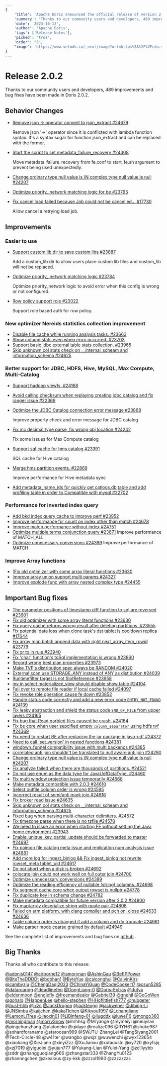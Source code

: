 ```yaml
---
{
    'title': 'Apache Doris announced the official release of version 2.0.2',
    'summary': 'Thanks to our community users and developers, 489 improvements and bug fixes have been made in Doris 2.0.2.',
    'date': '2023-10-13',
    'author': 'Apache Doris',
    'tags': ['Release Notes'],
    'picked': "true",
    'order': "3",
    "image": 'https://www.velodb.io/_next/image?url=https%3A%2F%2Fcdn.selectdb.com%2Fstatic%2Fguance_c75d29f60d.jpg&w=3840&q=75'
}
---
```


<!--
Licensed to the Apache Software Foundation (ASF) under one
or more contributor license agreements.  See the NOTICE file
distributed with this work for additional information
regarding copyright ownership.  The ASF licenses this file
to you under the Apache License, Version 2.0 (the
"License"); you may not use this file except in compliance
with the License.  You may obtain a copy of the License at

  http://www.apache.org/licenses/LICENSE-2.0

Unless required by applicable law or agreed to in writing,
software distributed under the License is distributed on an
"AS IS" BASIS, WITHOUT WARRANTIES OR CONDITIONS OF ANY
KIND, either express or implied.  See the License for the
specific language governing permissions and limitations
under the License.
-->

# Release 2.0.2

Thanks to our community users and developers, 489 improvements and bug fixes have been made in Doris 2.0.2.

## Behavior Changes

- [Remove json -> operator convert to json_extract #24679](https://github.com/apache/doris/pull/24679)

  Remove json '->' operator since it is conflicted with lambda function syntax. It's a syntax sugar for function json_extract and can be replaced with the former.
- [Start the script to set metadata_failure_recovery #24308](https://github.com/apache/doris/pull/24308)

  Move metadata_failure_recovery from fe.conf to start_fe.sh argument to prevent being used unexpectedly.
- [Change ordinary type null value is \N,complex type null value is null #24207](https://github.com/apache/doris/pull/24207)
- [Optimize priority_ network matching logic for be #23795](https://github.com/apache/doris/pull/23795)
- [Fix cancel load failed because Job could not be cancelled… #17730](https://github.com/apache/doris/pull/17730)
  
  Allow cancel a retrying load job.

## Improvements

### Easier to use

- [Support custom lib dir to save custom libs #23887](https://github.com/apache/doris/pull/23887)
  
  Add a custom_lib dir to allow users place custom lib files and custom_lib will not be replaced.
- [Optimize priority_ network matching logic #23784](https://github.com/apache/doris/pull/23784) 

  Optimize priority_network logic to avoid error when this config is wrong or not configured.
- [Row policy support role #23022](https://github.com/apache/doris/pull/23022) 

  Support role based auth for row policy.

### New optimizer Nereids statistics collection improvement

- [Disable file cache while running analysis tasks. #23663](https://github.com/apache/doris/pull/23663)
- [Show column stats even when error occurred. #23703](https://github.com/apache/doris/pull/23703)
- [Support basic jdbc external table stats collection. #23965](https://github.com/apache/doris/pull/23965)
- [Skip unknown col stats check on __internal_scheam and information_schema #24625](https://github.com/apache/doris/pull/24625)

### Better support for JDBC, HDFS, Hive, MySQL, Max Compute, Multi-Catalog

- [Support hadoop viewfs. #24168](https://github.com/apache/doris/pull/24168)
- [Avoid calling checksum when replaying creating jdbc catalog and fix ranger issue #22369](https://github.com/apache/doris/pull/22369)
- [Optimize the JDBC Catalog connection error message #23868](https://github.com/apache/doris/pull/23868) 

  Improve property check and error message for JDBC catalog
- [Fix mc decimal type parse, fix wrong obj location #24242](https://github.com/apache/doris/pull/24242) 

  Fix some issues for Max Compute catalog
- [Support sql cache for hms catalog #23391](https://github.com/apache/doris/pull/23391) 

  SQL cache for Hive catalog
- [Merge hms partition events. #22869](https://github.com/apache/doris/pull/22869) 

  Improve performance for Hive metadata sync
- [Add metadata_name_ids for quickly get catlogs,db,table and add profiling table in order to Compatible with mysql #22702](https://github.com/apache/doris/pull/22702)

### Performance for inverted index query

- [Add bkd index query cache to improve perf #23952](https://github.com/apache/doris/pull/23952)
- [Improve performance for count on index other than match #24678](https://github.com/apache/doris/pull/24678)
- [Improve match performance without index #24751](https://github.com/apache/doris/pull/24751)
- [Optimize multiple terms conjunction query #23871](https://github.com/apache/doris/pull/23871) 
Improve performance of MATCH_ALL
- [Optimize unnecessary conversions #24389](https://github.com/apache/doris/pull/24389) 
Improve performance of MATCH

### Improve Array functions

- [[Fix old optimizer with some array literal functions #23630](https://github.com/apache/doris/pull/23630)
- [Improve array union support multi params #24327](https://github.com/apache/doris/pull/24327)
- [Improve explode func with array nested complex type #24455](https://github.com/apache/doris/pull/24455)

## Important Bug fixes

- [The parameter positions of timestamp diff function to sql are reversed #23601](https://github.com/apache/doris/pull/23601)
- [Fix old optimizer with some array literal functions #23630](https://github.com/apache/doris/pull/23630)
- [Fix query cache returns wrong result after deleting partitions. #23555](https://github.com/apache/doris/pull/23555)
- [Fix potential data loss when clone task's dst tablet is cooldown replica #17644](https://github.com/apache/doris/pull/17644)
- [Fix array map batch append data with right next_array_item_rowid #23779](https://github.com/apache/doris/pull/23779)
- [Fix or to in rule #23940](https://github.com/apache/doris/pull/23940)
- [Fix 'char' function's toSql implementation is wrong #23860](https://github.com/apache/doris/pull/23860)
- [Record wrong best plan properties #23973](https://github.com/apache/doris/pull/23973)
- [Make TVF's distribution spec always be RANDOM #24020](https://github.com/apache/doris/pull/24020)
- [External scan use STORAGE_ANY instead of ANY as distibution #24039](https://github.com/apache/doris/pull/24039)
- [Runtimefilter target is not SlotReference #23958](https://github.com/apache/doris/pull/23958)
- [mv in select materialized_view should disable show table #24104](https://github.com/apache/doris/pull/24104)
- [Fail over to remote file reader if local cache failed #24097](https://github.com/apache/doris/pull/24097)
- [Fix revoke role operation cause fe down #23852](https://github.com/apache/doris/pull/23852)
- [Handle status code correctly and add a new error code `ENTRY_NOT_FOUND` #24139](https://github.com/apache/doris/pull/24139)
- [Fix leaky abstraction and shield the status code `END_OF_FILE` from upper layers #24165](https://github.com/apache/doris/pull/24165)
- [Fix bug that Read garbled files caused be crash. #24164](https://github.com/apache/doris/pull/24164)
- [Fix be core when user sepcified empty `column_separator` using hdfs tvf #24369](https://github.com/apache/doris/pull/24369)
- [Fix need to restart BE after replacing the jar package in java-udf #24372](https://github.com/apache/doris/pull/24372)
- [Need to call 'set_version' in nested functions #24381](https://github.com/apache/doris/pull/24381)
- [windown_funnel compatibility issue with multi backends #24385](https://github.com/apache/doris/pull/24385)
- [correlated anti join shouldn't be translated to null aware anti join #24290](https://github.com/apache/doris/pull/24290)
- [Change ordinary type null value is \N,complex type null value is null #24207](https://github.com/apache/doris/pull/24207)
- [Fix analyze failed when there are thousands of partitions. #24521](https://github.com/apache/doris/pull/24521)
- [Do not use enum as the data type for JavaUdfDataType. #24460](https://github.com/apache/doris/pull/24460)
- [Fix multi window projection issue temporarily #24568](https://github.com/apache/doris/pull/24568)
- [Make metadata compatible with 2.0.3 #24610](https://github.com/apache/doris/pull/24610)
- [Select outfile column order is wrong #24595](https://github.com/apache/doris/pull/24595)
- [Incorrect result of semi/anti mark join #24616](https://github.com/apache/doris/pull/24616)
- [Fix broker read issue #24635](https://github.com/apache/doris/pull/24635)
- [Skip unknown col stats check on __internal_scheam and information_schema #24625](https://github.com/apache/doris/pull/24625)
- [Fixed bug when parsing multi-character delimiters. #24572](https://github.com/apache/doris/pull/24572)
- [Fix timezone parse when there is no tzfile #24578](https://github.com/apache/doris/pull/24578)
- [We need to issue an error when starting FE without setting the Java home environment #23943](https://github.com/apache/doris/pull/23943)
- [Enable_unique_key_partial_update should be forwarded to master #24697](https://github.com/apache/doris/pull/24697)
- [Fix paimon file catalog meta issue and replication num analysis issue #24681](https://github.com/apache/doris/pull/24681)
- [Add more log for ingest_binlog && Fix ingest_binlog not rewrite rowset_meta tablet_uid #24617](https://github.com/apache/doris/pull/24617)
- [Do not abort when a disk is broken #24692](https://github.com/apache/doris/pull/24692)
- [colocate join could not work well on full outer join #24700](https://github.com/apache/doris/pull/24700)
- [Optimize unnecessary conversions #24389](https://github.com/apache/doris/pull/24389)
- [Optimize the reading efficiency of nullable (string) columns. #24698](https://github.com/apache/doris/pull/24698)
- [Fix segment cache core when output rowset is nullptr #24778](https://github.com/apache/doris/pull/24778)
- [Fix duplicate key in schema change #24782](https://github.com/apache/doris/pull/24782)
- [Make metadata compatible for future version after 2.0.2 #24800](https://github.com/apache/doris/pull/24800)
- [Fix map/array deserialize string with quote pair #24808](https://github.com/apache/doris/pull/24808)
- [Failed on arm platform, with clang compiler and pch on, close #24633 #24636](https://github.com/apache/doris/pull/24636)
- [Table column order is changed if add a column and do truncate #24981](https://github.com/apache/doris/pull/24981)
- [Make parser mode coarse grained by default #24949](https://github.com/apache/doris/pull/24949)

See the complete list of improvements and bug fixes on [github](https://github.com/apache/doris/issues?q=label%3Adev%2F2.0.2-merged+is%3Aclosed) .

## Big Thanks

Thanks all who contribute to this release:

[@adonis0147](https://github.com/adonis0147) [@airborne12](https://github.com/airborne12) [@amorynan](https://github.com/amorynan) [@AshinGau](https://github.com/AshinGau) [@BePPPower](https://github.com/BePPPower) [@BiteTheDDDDt](https://github.com/BiteTheDDDDt) [@bobhan1](https://github.com/bobhan1) [@ByteYue](https://github.com/ByteYue) [@caiconghui](https://github.com/caiconghui) [@CalvinKirs](https://github.com/CalvinKirs) [@cambyzju](https://github.com/cambyzju) [@ChengDaqi2023](https://github.com/ChengDaqi2023) [@ChinaYiGuan](https://github.com/ChinaYiGuan) [@CodeCooker17](https://github.com/CodeCooker17) [@csun5285](https://github.com/csun5285) [@dataroaring](https://github.com/dataroaring) [@deadlinefen](https://github.com/deadlinefen) [@DongLiang-0](https://github.com/DongLiang-0) [@Doris-Extras](https://github.com/Doris-Extras) [@dutyu](https://github.com/dutyu) [@eldenmoon](https://github.com/eldenmoon) [@englefly](https://github.com/englefly) [@freemandealer](https://github.com/freemandealer) [@Gabriel39](https://github.com/Gabriel39) [@gnehil](https://github.com/gnehil) [@GoGoWen](https://github.com/GoGoWen) [@gohalo](https://github.com/gohalo) [@HappenLee](https://github.com/HappenLee) [@hello-stephen](https://github.com/hello-stephen) [@HHoflittlefish777](https://github.com/HHoflittlefish777) [@hubgeter](https://github.com/hubgeter) [@hust-hhb](https://github.com/hust-hhb) [@ixzc](https://github.com/ixzc) [@JackDrogon](https://github.com/JackDrogon) [@jacktengg](https://github.com/jacktengg) [@jackwener](https://github.com/jackwener) [@Jibing-Li](https://github.com/Jibing-Li) [@JNSimba](https://github.com/JNSimba) [@kaijchen](https://github.com/kaijchen) [@kaka11chen](https://github.com/kaka11chen) [@Kikyou1997](https://github.com/Kikyou1997) [@Lchangliang](https://github.com/Lchangliang) [@LemonLiTree](https://github.com/LemonLiTree) [@liaoxin01](https://github.com/liaoxin01) [@LiBinfeng-01](https://github.com/LiBinfeng-01) [@liugddx](https://github.com/liugddx) [@luwei16](https://github.com/luwei16) [@mongo360](https://github.com/mongo360) [@morningman](https://github.com/morningman) [@morrySnow](https://github.com/morrySnow) @mrhhsg @Mryange @mymeiyi @neuyilan @pingchunzhang @platoneko @qidaye @realize096 @RYH61 @shuke987 @sohardforaname @starocean999 @SWJTU-ZhangLei @TangSiyang2001 @Tech-Circle-48 @w41ter @wangbo @wsjz @wuwenchi @wyx123654 @xiaokang @XieJiann @xinyiZzz @XuJianxu @xutaoustc @xy720 @xyfsjq @xzj7019 @yiguolei @yujun777 @Yukang-Lian @Yulei-Yang @zclllyybb @zddr @zhangguoqiang666 @zhangstar333 @ZhangYu0123 @zhannngchen @zxealous @zy-kkk @zzzxl1993 @zzzzzzzs